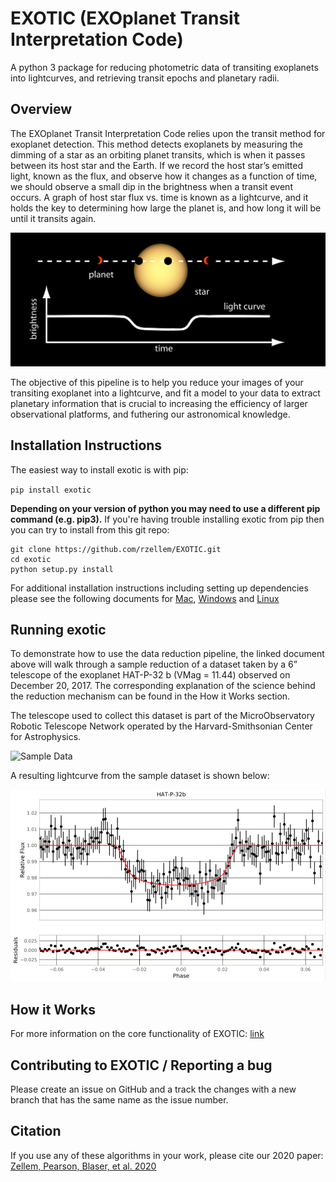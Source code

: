 # EXOTIC (EXOplanet Transit Interpretation Code)
A python 3 package for reducing photometric data of transiting exoplanets into lightcurves, and retrieving transit epochs and planetary radii.

## Overview
The EXOplanet Transit Interpretation Code relies upon the transit method for exoplanet detection. This method detects exoplanets by measuring the dimming of a star as an orbiting planet transits, which is when it passes between its host star and the Earth. If we record the host star’s emitted light, known as the flux, and observe how it changes as a function of time, we should observe a small dip in the brightness when a transit event occurs. A graph of host star flux vs. time is known as a lightcurve, and it holds the key to determining how large the planet is, and how long it will be until it transits again.

![](Documentation/Images/transitsimple.jpg)

The objective of this pipeline is to help you reduce your images of your transiting exoplanet into a lightcurve, and fit a model to your data to extract planetary information that is crucial to increasing the efficiency of larger observational platforms, and futhering our astronomical knowledge.

## Installation Instructions

The easiest way to install exotic is with pip: 

`pip install exotic`

**Depending on your version of python you may need to use a different pip command (e.g. pip3).** If you're having trouble installing exotic from pip then you can try to install from this git repo: 

```
git clone https://github.com/rzellem/EXOTIC.git
cd exotic
python setup.py install
```

For additional installation instructions including setting up dependencies please see the following documents for [Mac](Documentation/English/EXOTIC-Installation-Instructions-for-Mac-Users.pdf), [Windows](Documentation/English/EXOTIC-Installation-Instructions-for-Windows-Users.pdf) and [Linux](exotic_installation_linux.sh)

## Running exotic

To demonstrate how to use the data reduction pipeline, the linked document above will walk through a sample reduction of a dataset taken by a 6” telescope of the exoplanet HAT-P-32 b (VMag = 11.44) observed on December 20, 2017. The corresponding explanation of the science behind the reduction mechanism can be found in the How it Works section. 

The telescope used to collect this dataset is part of the MicroObservatory Robotic Telescope Network operated by the Harvard-Smithsonian Center for Astrophysics.

![Sample Data](sample-data)

A resulting lightcurve from the sample dataset is shown below:

![](Documentation/Images/HAT-P-32bExample.png)

## How it Works


For more information on the core functionality of EXOTIC: [link](Documentation/English/EXOTIC-Installation-Instructions-for-Mac-Users.pdf)




## Contributing to EXOTIC / Reporting a bug

Please create an issue on GitHub and a track the changes with a new branch that has the same name as the issue number. 

## Citation
If you use any of these algorithms in your work, please cite our 2020 paper: [Zellem, Pearson, Blaser, et al. 2020](https://ui.adsabs.harvard.edu/abs/2020arXiv200309046Z/abstract) 

